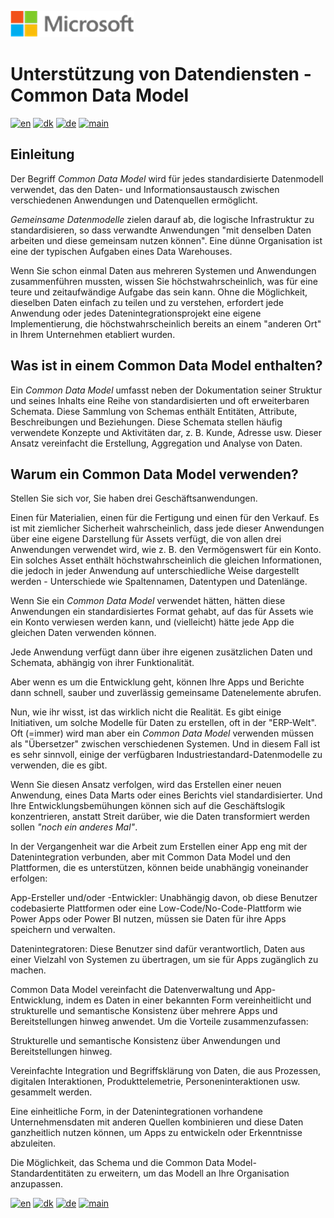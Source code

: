 ![microsoft](../../images/microsoft.png)

# Unterstützung von Datendiensten - Common Data Model

[![en](https://img.shields.io/badge/lang-en-red.svg)](CommonDataModel.md)
[![dk](https://img.shields.io/badge/lang-dk-green.svg)](CommonDataModel-da.md)
[![de](https://img.shields.io/badge/lang-de-yellow.svg)](CommonDataModel-de.md)
[![main](https://img.shields.io/badge/main-document-blue.svg)](../../README.md)

## Einleitung

Der Begriff *Common Data Model* wird für jedes standardisierte Datenmodell verwendet, das den Daten- und Informationsaustausch zwischen verschiedenen Anwendungen und Datenquellen ermöglicht. 

*Gemeinsame Datenmodelle* zielen darauf ab, die logische Infrastruktur zu standardisieren, so dass verwandte Anwendungen "mit denselben Daten arbeiten und diese gemeinsam nutzen können".
Eine dünne Organisation ist eine der typischen Aufgaben eines Data Warehouses.

Wenn Sie schon einmal Daten aus mehreren Systemen und Anwendungen zusammenführen mussten, wissen Sie höchstwahrscheinlich, was für eine teure und zeitaufwändige Aufgabe das sein kann.
Ohne die Möglichkeit, dieselben Daten einfach zu teilen und zu verstehen, erfordert jede Anwendung oder jedes Datenintegrationsprojekt eine eigene Implementierung, die höchstwahrscheinlich bereits 
an einem "anderen Ort" in Ihrem Unternehmen etabliert wurden.

## Was ist in einem Common Data Model enthalten?

Ein *Common Data Model* umfasst neben der Dokumentation seiner Struktur und seines Inhalts  eine Reihe von standardisierten und oft erweiterbaren Schemata. Diese Sammlung von Schemas enthält Entitäten,
Attribute, Beschreibungen und Beziehungen. Diese Schemata stellen häufig verwendete Konzepte und Aktivitäten dar, z. B. Kunde, Adresse usw. 
Dieser Ansatz vereinfacht die Erstellung, Aggregation und Analyse von Daten.

## Warum ein Common Data Model verwenden?

Stellen Sie sich vor, Sie haben drei Geschäftsanwendungen.

Einen für Materialien, einen für die Fertigung und einen für den Verkauf. Es ist mit ziemlicher Sicherheit wahrscheinlich, dass jede dieser Anwendungen über eine eigene Darstellung für Assets verfügt, die von allen drei Anwendungen verwendet wird, wie z. B.
den Vermögenswert für ein Konto. Ein solches Asset enthält höchstwahrscheinlich die gleichen Informationen, die jedoch in jeder Anwendung auf unterschiedliche Weise dargestellt werden - Unterschiede wie Spaltennamen, Datentypen und Datenlänge.

Wenn Sie ein *Common Data Model* verwendet hätten, hätten diese Anwendungen ein standardisiertes Format gehabt, auf das für Assets wie ein Konto verwiesen werden kann, und (vielleicht) hätte jede App die gleichen Daten verwenden können.

Jede Anwendung verfügt dann über ihre eigenen zusätzlichen Daten und Schemata, abhängig von ihrer Funktionalität. 

Aber wenn es um die Entwicklung geht, können Ihre Apps und Berichte dann schnell, sauber und zuverlässig gemeinsame Datenelemente abrufen.

Nun, wie ihr wisst, ist das wirklich nicht die Realität. Es gibt einige Initiativen, um solche Modelle für Daten zu erstellen, oft in der "ERP-Welt". Oft (=immer) wird man aber ein *Common Data Model* verwenden müssen
als "Übersetzer" zwischen verschiedenen Systemen. Und in diesem Fall ist es sehr sinnvoll, einige der verfügbaren Industriestandard-Datenmodelle zu verwenden, die es gibt.

Wenn Sie diesen Ansatz verfolgen, wird das Erstellen einer neuen Anwendung, eines Data Marts oder eines Berichts viel standardisierter. Und Ihre Entwicklungsbemühungen können sich auf die Geschäftslogik konzentrieren, anstatt
Streit darüber, wie die Daten transformiert werden sollen *"noch ein anderes Mal"*.

In der Vergangenheit war die Arbeit zum Erstellen einer App eng mit der Datenintegration verbunden, aber mit Common Data Model und den Plattformen, die es unterstützen, können beide unabhängig voneinander erfolgen:

App-Ersteller und/oder -Entwickler: Unabhängig davon, ob diese Benutzer codebasierte Plattformen oder eine Low-Code/No-Code-Plattform wie Power Apps oder Power BI nutzen, müssen sie Daten für ihre Apps speichern und verwalten.

Datenintegratoren: Diese Benutzer sind dafür verantwortlich, Daten aus einer Vielzahl von Systemen zu übertragen, um sie für Apps zugänglich zu machen.

Common Data Model vereinfacht die Datenverwaltung und App-Entwicklung, indem es Daten in einer bekannten Form vereinheitlicht und strukturelle und semantische Konsistenz über mehrere Apps und Bereitstellungen hinweg anwendet. Um die Vorteile zusammenzufassen:

Strukturelle und semantische Konsistenz über Anwendungen und Bereitstellungen hinweg.

Vereinfachte Integration und Begriffsklärung von Daten, die aus Prozessen, digitalen Interaktionen, Produkttelemetrie, Personeninteraktionen usw. gesammelt werden.

Eine einheitliche Form, in der Datenintegrationen vorhandene Unternehmensdaten mit anderen Quellen kombinieren und diese Daten ganzheitlich nutzen können, um Apps zu entwickeln oder Erkenntnisse abzuleiten.

Die Möglichkeit, das Schema und die Common Data Model-Standardentitäten zu erweitern, um das Modell an Ihre Organisation anzupassen.

[![en](https://img.shields.io/badge/lang-en-red.svg)](CommonDataModel.md)
[![dk](https://img.shields.io/badge/lang-dk-green.svg)](CommonDataModel-da.md)
[![de](https://img.shields.io/badge/lang-de-yellow.svg)](CommonDataModel-de.md)
[![main](https://img.shields.io/badge/main-document-blue.svg)](../../README.md)

